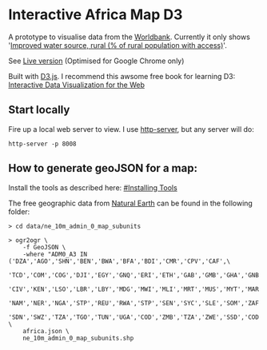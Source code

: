 Interactive Africa Map D3
======================
A prototype to visualise data from the [Worldbank](http://www.worldbank.org/). Currently it only shows '[Improved water source, rural (% of rural population with access)](http://data.worldbank.org/indicator/SH.H2O.SAFE.RU.ZS)'.

See [Live version](http://weidenfreak.github.io/InteractiveAfricaMapD3/) (Optimised for Google Chrome only)

Built with [D3.js](http://d3js.org/). I recommend this awsome free book for learning D3: [Interactive Data Visualization for the Web](http://chimera.labs.oreilly.com/books/1230000000345/index.html)

Start locally
------------
Fire up a local web server to view. I use [http-server](https://github.com/nodeapps/http-server), but any server will do:
```
http-server -p 8008
```

How to generate geoJSON for a map:
----------------------------------
Install the tools as described here: [#Installing Tools](http://bost.ocks.org/mike/map/)

The free geographic data from [Natural Earth](http://www.naturalearthdata.com/)
can be found in the following folder:

```
> cd data/ne_10m_admin_0_map_subunits

> ogr2ogr \
    -f GeoJSON \
    -where "ADM0_A3 IN ('DZA','AGO','SHN','BEN','BWA','BFA','BDI','CMR','CPV','CAF',\
    'TCD','COM','COG','DJI','EGY','GNQ','ERI','ETH','GAB','GMB','GHA','GNB','GIN',\
    'CIV','KEN','LSO','LBR','LBY','MDG','MWI','MLI','MRT','MUS','MYT','MAR','MOZ',\
    'NAM','NER','NGA','STP','REU','RWA','STP','SEN','SYC','SLE','SOM','ZAF','SHN',\
    'SDN','SWZ','TZA','TGO','TUN','UGA','COD','ZMB','TZA','ZWE','SSD','COD')" \
    africa.json \
    ne_10m_admin_0_map_subunits.shp
```
